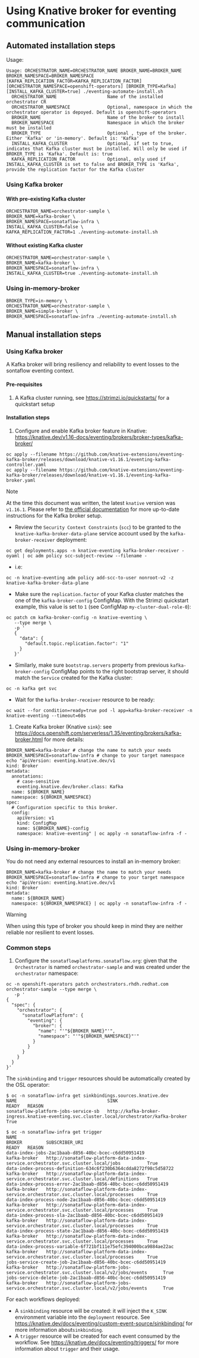 # Using Knative broker for eventing communication

## Automated installation steps
Usage:
```
Usage: ORCHESTRATOR_NAME=ORCHESTRATOR_NAME BROKER_NAME=BROKER_NAME BROKER_NAMESPACE=BROKER_NAMESPACE [KAFKA_REPLICATION_FACTOR=KAFKA_REPLICATION_FACTOR] [ORCHESTRATOR_NAMESPACE=openshift-operators] [BROKER_TYPE=Kafka] [INSTALL_KAFKA_CLUSTER=true] ./eventing-automate-install.sh
  ORCHESTRATOR_NAME                   Name of the installed orchestrator CR
  ORCHESTRATOR_NAMESPACE              Optional, namespace in which the orchestrator operator is depoyed. Default is openshift-operators
  BROKER_NAME                         Name of the broker to install
  BROKER_NAMESPACE                    Namespace in which the broker must be installed
  BROKER_TYPE                         Optional , type of the broker. Either 'Kafka' or 'in-memory'. Default is: 'Kafka'
  INSTALL_KAFKA_CLUSTER               Optional, if set to true, indicates that Kafka cluster must be installed. Will only be used if BROKER_TYPE is 'Kafka'. Default is: true
  KAFKA_REPLICATION_FACTOR            Optional, only used if INSTALL_KAFKA_CLUSTER is set to false and BROKER_TYPE is 'Kafka', provide the replication factor for the Kafka cluster
```
### Using Kafka broker
#### With pre-existing Kafka cluster
```console
ORCHESTRATOR_NAME=orchestrator-sample \
BROKER_NAME=kafka-broker \
BROKER_NAMESPACE=sonataflow-infra \
INSTALL_KAFKA_CLUSTER=false \
KAFKA_REPLICATION_FACTOR=1 ./eventing-automate-install.sh
```
#### Without existing Kafka cluster
```console
ORCHESTRATOR_NAME=orchestrator-sample \
BROKER_NAME=kafka-broker \
BROKER_NAMESPACE=sonataflow-infra \
INSTALL_KAFKA_CLUSTER=true ./eventing-automate-install.sh
```
### Using in-memory-broker
```console
BROKER_TYPE=in-memory \
ORCHESTRATOR_NAME=orchestrator-sample \
BROKER_NAME=simple-broker \
BROKER_NAMESPACE=sonataflow-infra ./eventing-automate-install.sh
```

## Manual installation steps

### Using Kafka broker
A Kafka broker will bring resiliency and reliability to event losses to the sontaflow eventing context.

#### Pre-requisites

1. A Kafka cluster running, see https://strimzi.io/quickstarts/ for a quickstart setup

#### Installation steps
1. Configure and enable Kafka broker feature in Knative: https://knative.dev/v1.16-docs/eventing/brokers/broker-types/kafka-broker/
```console
oc apply --filename https://github.com/knative-extensions/eventing-kafka-broker/releases/download/knative-v1.16.1/eventing-kafka-controller.yaml
oc apply --filename https://github.com/knative-extensions/eventing-kafka-broker/releases/download/knative-v1.16.1/eventing-kafka-broker.yaml
```
> [!NOTE]
> At the time this document was written, the latest `knative` version was `v1.16.1`. Please refer to [the official documentation](https://knative.dev/v1.16-docs/eventing/brokers/broker-types/kafka-broker/) for more up-to-date instructions for the Kafka broker setup.
 * Review the `Security Context Constraints` (`scc`) to be granted to the `knative-kafka-broker-data-plane` service account used by the `kafka-broker-receiver`  deployment:
```console
oc get deployments.apps -n knative-eventing kafka-broker-receiver -oyaml | oc adm policy scc-subject-review --filename -
```
  * i.e:
```console
oc -n knative-eventing adm policy add-scc-to-user nonroot-v2 -z knative-kafka-broker-data-plane
```
* Make sure the `replication.factor` of your Kafka cluster matches the one of the `kafka-broker-config` ConfigMap. With the Strimzi quickstart example, this value is set to `1` (see ConfigMap `my-cluster-dual-role-0`):
```console
oc patch cm kafka-broker-config -n knative-eventing \
   --type merge \
   -p '
   {
     "data": {
       "default.topic.replication.factor": "1"
     }
   }'
```
* Similarly, make sure `bootstrap.servers` property from previous `kafka-broker-config` ConfigMap points to the right bootstrap server, it should match the `Service` created for the Kafka cluster:
```console
oc -n kafka get svc
```
* Wait for the `kafka-broker-receiver` resource to be ready:
```console
oc wait --for condition=ready=true pod -l app=kafka-broker-receiver -n knative-eventing --timeout=60s
```

1. Create Kafka broker (Knative `sink`): see https://docs.openshift.com/serverless/1.35/eventing/brokers/kafka-broker.html for more details:
```Console
BROKER_NAME=kafka-broker # change the name to match your needs
BROKER_NAMESPACE=sonataflow-infra # change to your target namespace
echo "apiVersion: eventing.knative.dev/v1
kind: Broker
metadata:
  annotations:
    # case-sensitive
    eventing.knative.dev/broker.class: Kafka
  name: ${BROKER_NAME}
  namespace: ${BROKER_NAMESPACE}
spec:
  # Configuration specific to this broker.
  config:
    apiVersion: v1
    kind: ConfigMap
    name: ${BROKER_NAME}-config
    namespace: knative-eventing" | oc apply -n sonataflow-infra -f -
```

### Using in-memory-broker
You do not need any external resources to install an in-memory broker:
```Console
BROKER_NAME=kafka-broker # change the name to match your needs
BROKER_NAMESPACE=sonataflow-infra # change to your target namespace
echo "apiVersion: eventing.knative.dev/v1
kind: Broker
metadata:
  name: ${BROKER_NAME}
  namespace: ${BROKER_NAMESPACE} | oc apply -n sonataflow-infra -f -
```

> [!WARNING]
> When using this type of broker you should keep in mind they are neither reliable nor resilient to event losses.
### Common steps
1. Configure the `sonataflowplatforms.sonataflow.org`: given that the `Orchestrator` is named `orchestrator-sample` and was created under the `orchestrator` namespace:
```console
oc -n openshift-operators patch orchestrators.rhdh.redhat.com orchestrator-sample --type merge \
   -p '
{
  "spec": {
    "orchestrator": {
      "sonataflowPlatform": {
        "eventing": {
          "broker": {
            "name": "'"${BROKER_NAME}"'",
            "namespace": "'"${BROKER_NAMESPACE}"'"
          }
        }
      }
    }
  }
}'
```

The `sinkbinding` and `trigger` resources should be automatically created by the OSL operator:
```
$ oc -n sonataflow-infra get sinkbindings.sources.knative.dev 
NAME                                  SINK                                                                                        READY   REASON
sonataflow-platform-jobs-service-sb   http://kafka-broker-ingress.knative-eventing.svc.cluster.local/orchestrator/kafka-broker    True    

$ oc -n sonataflow-infra get trigger
NAME                                                              BROKER         SUBSCRIBER_URI                                                                             READY   REASON
data-index-jobs-2ac1baab-d856-40bc-bcec-c6dd50951419              kafka-broker   http://sonataflow-platform-data-index-service.orchestrator.svc.cluster.local/jobs          True    
data-index-process-definition-634c6f230b6364cdda8272f98c5d58722   kafka-broker   http://sonataflow-platform-data-index-service.orchestrator.svc.cluster.local/definitions   True    
data-index-process-error-2ac1baab-d856-40bc-bcec-c6dd50951419     kafka-broker   http://sonataflow-platform-data-index-service.orchestrator.svc.cluster.local/processes     True    
data-index-process-node-2ac1baab-d856-40bc-bcec-c6dd50951419      kafka-broker   http://sonataflow-platform-data-index-service.orchestrator.svc.cluster.local/processes     True    
data-index-process-sla-2ac1baab-d856-40bc-bcec-c6dd50951419       kafka-broker   http://sonataflow-platform-data-index-service.orchestrator.svc.cluster.local/processes     True    
data-index-process-state-2ac1baab-d856-40bc-bcec-c6dd50951419     kafka-broker   http://sonataflow-platform-data-index-service.orchestrator.svc.cluster.local/processes     True    
data-index-process-variable-6f721bf111e75efc394000bca9884ae22ac   kafka-broker   http://sonataflow-platform-data-index-service.orchestrator.svc.cluster.local/processes     True    
jobs-service-create-job-2ac1baab-d856-40bc-bcec-c6dd50951419      kafka-broker   http://sonataflow-platform-jobs-service.orchestrator.svc.cluster.local/v2/jobs/events      True    
jobs-service-delete-job-2ac1baab-d856-40bc-bcec-c6dd50951419      kafka-broker   http://sonataflow-platform-jobs-service.orchestrator.svc.cluster.local/v2/jobs/events      True    
```

For each workflows deployed:
  * A `sinkbinding` resource will be created: it will inject the `K_SINK` environment variable into the  `deployment` resource. See https://knative.dev/docs/eventing/custom-event-source/sinkbinding/ for more information about`sinkbinding`.
  * A `trigger` resource will be created for each event consumed by the workflow. See https://knative.dev/docs/eventing/triggers/ for more information about `trigger` and their usage.